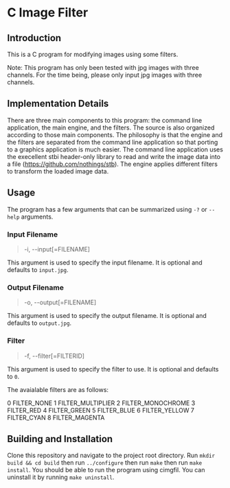 # C Image Filter

## Introduction

This is a C program for modifying images using some filters.

Note: This program has only been tested with jpg images with three channels. For the time being, please only input jpg images with three channels.

## Implementation Details

There are three main components to this program: the command line application, the main engine, and the filters. The source is also organized according to those main components. The philosophy is that the engine and the filters are separated from the command line application so that porting to a graphics application is much easier. The command line application uses the execellent stbi header-only library to read and write the image data into a file (https://github.com/nothings/stb). The engine applies different filters to transform the loaded image data.

## Usage

The program has a few arguments that can be summarized using `-?` or `--help` arguments.

### Input Filename

> -i, --input[=FILENAME]

This argument is used to specify the input filename. It is optional and defaults to `input.jpg`.

### Output Filename

> -o, --output[=FILENAME]

This argument is used to specify the output filename. It is optional and defaults to `output.jpg`.

### Filter

> -f, --filter[=FILTERID]

This argument is used to specify the filter to use. It is optional and defaults to `0`.

The avaialable filters are as follows:

0   FILTER_NONE
1   FILTER_MULTIPLIER
2   FILTER_MONOCHROME
3   FILTER_RED
4   FILTER_GREEN
5   FILTER_BLUE
6   FILTER_YELLOW
7   FILTER_CYAN
8   FILTER_MAGENTA

## Building and Installation

Clone this repository and navigate to the project root directory. Run `mkdir build && cd build` then run `../configure` then run `make` then run `make install`. You should be able to run the program using cimgfil. You can uninstall it by running `make uninstall`.